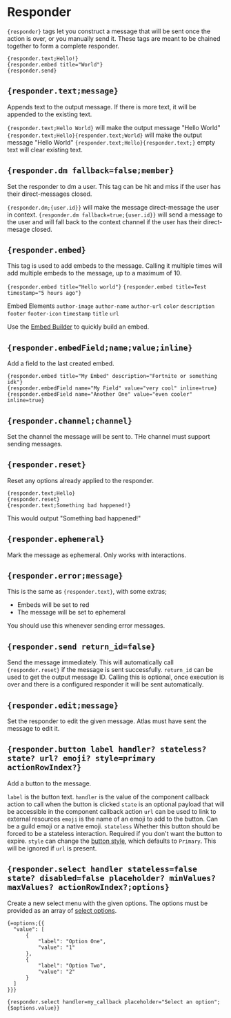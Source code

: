 # Responder

`{responder}` tags let you construct a message that will be sent once the action is over, or you manually send it. These tags are meant to be chained together to form a complete responder.

```
{responder.text;Hello!}
{responder.embed title="World"}
{responder.send}
```

## `{responder.text;message}`

Appends text to the output message. If there is more text, it will be appended to the existing text.

`{responder.text;Hello World}` will make the output message "Hello World"
`{responder.text;Hello}{responder.text;World}` will make the output message "Hello World"
`{responder.text;Hello}{responder.text;}` empty text will clear existing text.

## `{responder.dm fallback=false;member}`

Set the responder to dm a user. This tag can be hit and miss if the user has their direct-messages closed.

`{responder.dm;{user.id}}` will make the message direct-message the user in context.
`{responder.dm fallback=true;{user.id}}` will send a message to the user and will fall back to the context channel if the user has their direct-mesage closed.

## `{responder.embed}`

This tag is used to add embeds to the message. Calling it multiple times will add multiple embeds to the message, up to a maximum of 10.

`{responder.embed title="Hello world"}`
`{responder.embed title=Test timestamp="5 hours ago"}`

Embed Elements
`author-image`
`author-name`
`author-url`
`color`
`description`
`footer`
`footer-icon`
`timestamp`
`title`
`url`

Use the [Embed Builder](https://staging.atlas.bot/tools/embed-builder) to quickly build an embed.

## `{responder.embedField;name;value;inline}`

Add a field to the last created embed.

```
{responder.embed title="My Embed" description="Fortnite or something idk"}
{responder.embedField name="My Field" value="very cool" inline=true}
{responder.embedField name="Another One" value="even cooler" inline=true}
```

## `{responder.channel;channel}`

Set the channel the message will be sent to. THe channel must support sending messages.

## `{responder.reset}`

Reset any options already applied to the responder.

```
{responder.text;Hello}
{responder.reset}
{responder.text;Something bad happened!}
```

This would output "Something bad happened!"

## `{responder.ephemeral}`

Mark the message as ephemeral. Only works with interactions.

## `{responder.error;message}`

This is the same as `{responder.text}`, with some extras;

- Embeds will be set to red
- The message will be set to ephemeral

You should use this whenever sending error messages.

## `{responder.send return_id=false}`

Send the message immediately. This will automatically call `{responder.reset}` if the message is sent successfully. `return_id` can be used to get the output message ID. Calling this is optional, once execution is over and there is a configured responder it will be sent automatically.

## `{responder.edit;message}`

Set the responder to edit the given message. Atlas must have sent the message to edit it.

## `{responder.button label handler? stateless? state? url? emoji? style=primary actionRowIndex?}`

Add a button to the message.

`label` is the button text.
`handler` is the value of the component callback action to call when the button is clicked
`state` is an optional payload that will be accessible in the component callback action
`url` can be used to link to external resources
`emoji` is the name of an emoji to add to the button. Can be a guild emoji or a native emoji.
`stateless` Whether this button should be forced to be a stateless interaction. Required if you don't want the button to expire.
`style` can change the [button style](https://discord.com/developers/docs/interactions/message-components#button-object-button-styles), which defaults to `Primary`. This will be ignored if `url` is present.

## `{responder.select handler stateless=false state? disabled=false placeholder? minValues? maxValues? actionRowIndex?;options}`

Create a new select menu with the given options. The options must be provided as an array of [select options](https://discord.com/developers/docs/interactions/message-components#select-menu-object-select-option-structure).

```
{=options;{{
  "value": [
      {
          "label": "Option One",
          "value": "1"
      },
      {
          "label": "Option Two",
          "value": "2"
      }
  ]
}}}

{responder.select handler=my_callback placeholder="Select an option";{$options.value}}
```

